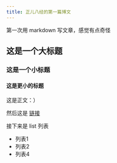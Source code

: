 ```yaml
---
title: 正儿八经的第一篇博文
---
```


第一次用 markdown 写文章，感觉有点奇怪

## 这是一个大标题

### 这是一个小标题

#### 这是更小的标题
这是正文：）

然后这是 [链接](https://example.com)

接下来是 list 列表
-   列表1
-   列表2
-   列表4

